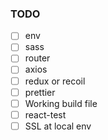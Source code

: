 ### TODO

- [ ] env
- [ ] sass
- [ ] router
- [ ] axios
- [ ] redux or recoil
- [ ] prettier
- [ ] Working build file
- [ ] react-test
- [ ] SSL at local env
